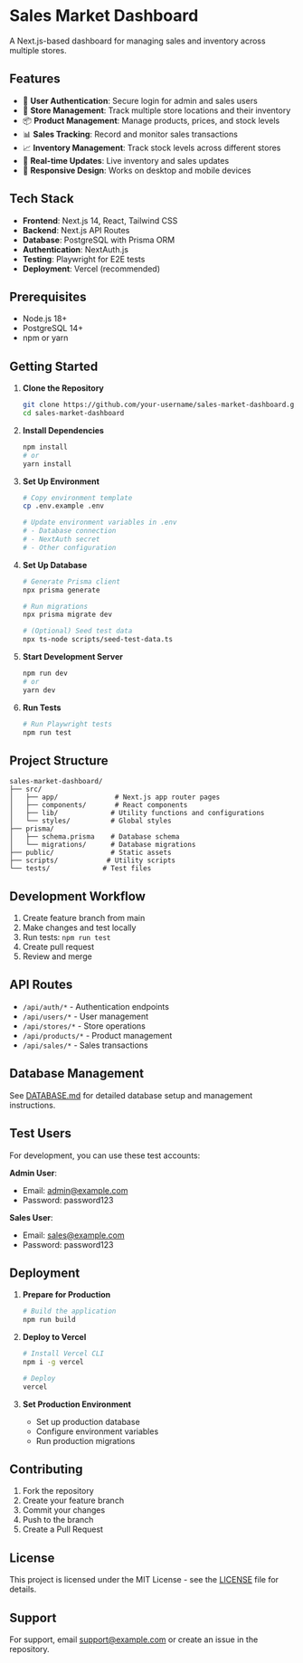 # Sales Market Dashboard

A Next.js-based dashboard for managing sales and inventory across multiple stores.

## Features

- 🔐 **User Authentication**: Secure login for admin and sales users
- 🏪 **Store Management**: Track multiple store locations and their inventory
- 📦 **Product Management**: Manage products, prices, and stock levels
- 📊 **Sales Tracking**: Record and monitor sales transactions
- 📈 **Inventory Management**: Track stock levels across different stores
- 🔄 **Real-time Updates**: Live inventory and sales updates
- 📱 **Responsive Design**: Works on desktop and mobile devices

## Tech Stack

- **Frontend**: Next.js 14, React, Tailwind CSS
- **Backend**: Next.js API Routes
- **Database**: PostgreSQL with Prisma ORM
- **Authentication**: NextAuth.js
- **Testing**: Playwright for E2E tests
- **Deployment**: Vercel (recommended)

## Prerequisites

- Node.js 18+
- PostgreSQL 14+
- npm or yarn

## Getting Started

1. **Clone the Repository**
   ```bash
   git clone https://github.com/your-username/sales-market-dashboard.git
   cd sales-market-dashboard
   ```

2. **Install Dependencies**
   ```bash
   npm install
   # or
   yarn install
   ```

3. **Set Up Environment**
   ```bash
   # Copy environment template
   cp .env.example .env

   # Update environment variables in .env
   # - Database connection
   # - NextAuth secret
   # - Other configuration
   ```

4. **Set Up Database**
   ```bash
   # Generate Prisma client
   npx prisma generate

   # Run migrations
   npx prisma migrate dev

   # (Optional) Seed test data
   npx ts-node scripts/seed-test-data.ts
   ```

5. **Start Development Server**
   ```bash
   npm run dev
   # or
   yarn dev
   ```

6. **Run Tests**
   ```bash
   # Run Playwright tests
   npm run test
   ```

## Project Structure

```
sales-market-dashboard/
├── src/
│   ├── app/              # Next.js app router pages
│   ├── components/       # React components
│   ├── lib/             # Utility functions and configurations
│   └── styles/          # Global styles
├── prisma/
│   ├── schema.prisma    # Database schema
│   └── migrations/      # Database migrations
├── public/              # Static assets
├── scripts/            # Utility scripts
└── tests/             # Test files
```

## Development Workflow

1. Create feature branch from main
2. Make changes and test locally
3. Run tests: `npm run test`
4. Create pull request
5. Review and merge

## API Routes

- `/api/auth/*` - Authentication endpoints
- `/api/users/*` - User management
- `/api/stores/*` - Store operations
- `/api/products/*` - Product management
- `/api/sales/*` - Sales transactions

## Database Management

See [DATABASE.md](DATABASE.md) for detailed database setup and management instructions.

## Test Users

For development, you can use these test accounts:

**Admin User**:
- Email: admin@example.com
- Password: password123

**Sales User**:
- Email: sales@example.com
- Password: password123

## Deployment

1. **Prepare for Production**
   ```bash
   # Build the application
   npm run build
   ```

2. **Deploy to Vercel**
   ```bash
   # Install Vercel CLI
   npm i -g vercel

   # Deploy
   vercel
   ```

3. **Set Production Environment**
   - Set up production database
   - Configure environment variables
   - Run production migrations

## Contributing

1. Fork the repository
2. Create your feature branch
3. Commit your changes
4. Push to the branch
5. Create a Pull Request

## License

This project is licensed under the MIT License - see the [LICENSE](LICENSE) file for details.

## Support

For support, email support@example.com or create an issue in the repository.
